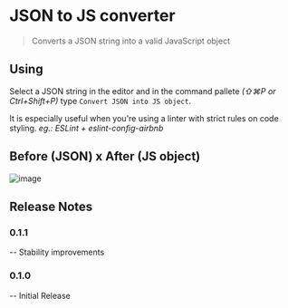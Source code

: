 # JSON to JS converter

> Converts a JSON string into a valid JavaScript object

## Using

Select a JSON string in the editor and in the command pallete _(⇧⌘P or Ctrl+Shift+P)_ type `Convert JSON into JS object`.

It is especially useful when you're using a linter with strict rules on code styling. _eg.: ESLint + eslint-config-airbnb_

## Before (JSON) x After (JS object)
![image](https://user-images.githubusercontent.com/484549/46237560-a1df3400-c35b-11e8-8ccc-87555f5d5f43.png)


## Release Notes

### 0.1.1
-- Stability improvements

### 0.1.0
-- Initial Release
